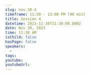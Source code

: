 ```yaml
---
slug: nov-30-4
timeframe: 11:30 - 13:00 PM (90 min)
title: Session 4
datetime: 2023-11-30T11:30:00.000Z
date: Nov 30, 2023
time: 11:30 AM
isChild: false
hasPage: false
speakers:
  -
tags:
youtube:
youtubeUrl:
---
```

